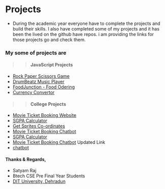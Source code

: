 # Projects
- During the academic year everyone have to complete the projects and build their skills. I also have completed some of my projects and it has been the lived on the github have repos. i am providing the links for those projects go and check them.

### My some of projects are

>> #### JavaScript Projects
- <a href="https://stymrj.github.io/Rock-Paper-Scissors-Game/"> Rock Paper Scissors Game</a>
- <a href="https://stymrj.github.io/DrumBeatz/"> DrumBeatz Music Player</a>
- <a href="https://stymrj.github.io/foodJunction/"> FoodJunction - Food Odering</a>
- <a href="https://stymrj.github.io/Currency-Converter/"> Currency Convertor</a>
>> #### College Projects
- <a href="https://asksatyam.co/Movie-Booking-Website/"> Movie Ticket Booking Website</a>
- <a href="https://stymrj.github.io/projects/sgpa/"> SGPA Calculator</a>
- <a href="http://asksatyam.co/GetSpriteXY/">Get Sprites Co-ordinates</a>
- <a href="https://stymrj.github.io/projects/chatbot/"> Movie Ticket Booking Chatbot</a>
- <a href="https://stymrj.github.io/projects/sgpa/"> SGPA Calculator</a> 
- <a href="https://stymrj.github.io/projects/chatbot/"> Movie Ticket Booking Chatbot</a> Updated Link
- <a href="https://stymrj.github.io/satyam/"> chatbot</a>



#### Thanks & Regards,
- Satyam Raj
- Btech CSE Pre Final Year Students
- <a href="https://dituniversity.edu.in"> DIT University, Dehradun</a>
